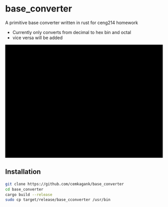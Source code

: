 # base_converter

A primitive base converter written in rust for ceng214 homework
- Currently only converts from decimal to hex bin and octal
- vice versa will be added


![demo](demo.gif)

## Installation
```bash
git clone https://github.com/cemkagank/base_converter
cd base_converter
cargo build --release
sudo cp target/release/base_cconverter /usr/bin
```
